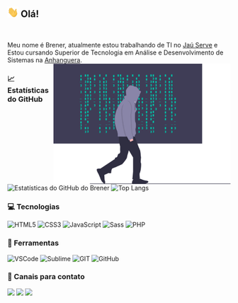## <img src="https://github.com/BrenerMartins/BrenerMartins/blob/main/assets/wave.gif?raw=true" width="25px"> Olá!

<br>

Meu nome é Brener, atualmente estou trabalhando de TI no  <a target="_blank" href="https://www.jauserve.com.br/on/demandware.store/Sites-JauServe-Site/pt_BR/Default-Start?gclid=EAIaIQobChMIu5-wvInV9QIVDYiGCh3y6AVZEAAYASAAEgIQe_D_BwE"/>Jaú Serve</a> e <br> Estou cursando Superior de Tecnologia em Análise e Desenvolvimento de Sistemas na <a target="_blank" href="https://www.anhanguera.com/cursos/">Anhanguera</a>.
<img align="right" marginTop="40px" width="400px" alt="boy programming" src="https://github.com/BrenerMartins/BrenerMartins/blob/main/assets/boycode.svg" />
  
### 📈 Estatísticas do GitHub

<div>
  <img height="155em" alt="Estatísticas do GitHub do Brener" src="https://github-readme-stats.vercel.app/api?username=BrenerMartins&show_icons=true&theme=dark&bg_color=161b22&title_color=00BFA6&icon_color=8985A8&text_color=fff" / >
  <img height="158em" alt="Top Langs" src="https://github-readme-stats.vercel.app/api/top-langs?username=BrenerMartins&show_icons=true&theme=dark&bg_color=161b22&title_color=00BFA6&text_color=fff&icon_color= 8985A8&layout=compacto" />
</div>

### 💻 Tecnologias

![HTML5](https://img.shields.io/badge/-HTML-E34F26?style=for-the-badge&logo=HTML5&logoColor=ffffff)
![CSS3](https://img.shields.io/badge/-CSS-1572B6?style=for-the-badge&logo=CSS3&logoColor=ffffff)
![JavaScript](https://img.shields.io/badge/-JavaScript-F7DF1E?style=for-the-badge&logo=JavaScript&logoColor=333333)
![Sass](https://img.shields.io/badge/-Sass-CC6699?style=for-the-badge&logo=sass&logoColor=ffffff)
![PHP](https://img.shields.io/badge/-PHP-777BB4?style=for-the-badge&logo=php&logoColor=ffffff)

### 🧰 Ferramentas

![VSCode](https://img.shields.io/badge/-VSCode-007ACC?style=for-the-badge&logo=visualstudiocode&logoColor=ffffff)
![Sublime](https://img.shields.io/badge/-Sublime-FF9800?style=for-the-badge&logo=sublimetext&logoColor=ffffff)
![GIT](https://img.shields.io/badge/-Git-F05032?style=for-the-badge&logo=git&logoColor=ffffff)
![GitHub](https://img.shields.io/badge/-GitHub-181717?style=for-the-badge&logo=github&logoColor=ffffff)

### 📧 Canais para contato

<div>
  <a target="_blank" href="https://outlook.live.com/mail/u/?authuser=brener_martins@outlook.com" alt="outlook">
  <img src="https://img.shields.io/badge/-Outlook-1C1C1C?style=for-the-badge&logo=MicrosoftOutlook&logoColor=00BFA6" /></a>

  <a target="_blank" href="https://www.linkedin.com/in/brener-martins-1a605b1b7/" alt="Linkedin">
  <img src="https://img.shields.io/badge/-Linkedin-1C1C1C?style=for-the-badge&logo=Linkedin&logoColor=00BFA6&link=https://www.linkedin.com/in/brener-martins- 9615ab148/" /></a>

  <a target="_blank" href="https://www.instagram.com/brener_furtado/" alt="Instagram">
  <img src="https://img.shields.io/badge/-Instagram-1C1C1C?style=for-the-badge&logo=Instagram&logoColor=00BFA6&link=https://www.instagram.com/brener_furtado/" /></a>
</div>



